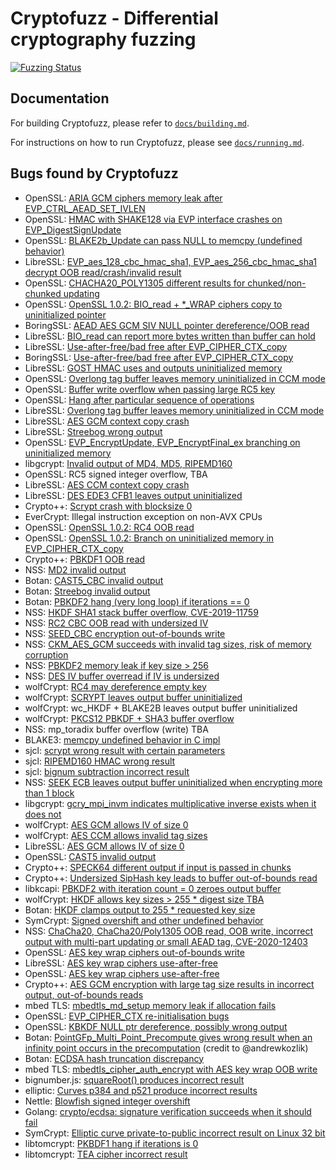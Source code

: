 # Cryptofuzz - Differential cryptography fuzzing

[![Fuzzing Status](https://oss-fuzz-build-logs.storage.googleapis.com/badges/cryptofuzz.svg)](https://oss-fuzz.com/coverage-report/job/libfuzzer_asan_cryptofuzz/latest)

## Documentation

For building Cryptofuzz, please refer to [`docs/building.md`](docs/building.md).

For instructions on how to run Cryptofuzz, please see [`docs/running.md`](docs/running.md).

## Bugs found by Cryptofuzz

- OpenSSL: [ARIA GCM ciphers memory leak after EVP_CTRL_AEAD_SET_IVLEN](https://github.com/openssl/openssl/issues/8567)
- OpenSSL: [HMAC with SHAKE128 via EVP interface crashes on EVP_DigestSignUpdate](https://github.com/openssl/openssl/issues/8563)
- OpenSSL: [BLAKE2b_Update can pass NULL to memcpy (undefined behavior)](https://github.com/openssl/openssl/issues/8576)
- LibreSSL: [EVP_aes_128_cbc_hmac_sha1, EVP_aes_256_cbc_hmac_sha1 decrypt OOB read/crash/invalid result](https://cvsweb.openbsd.org/cgi-bin/cvsweb/src/lib/libcrypto/evp/e_aes_cbc_hmac_sha1.c?rev=1.15&content-type=text/x-cvsweb-markup)
- OpenSSL: [CHACHA20_POLY1305 different results for chunked/non-chunked updating](https://github.com/openssl/openssl/issues/8675)
- OpenSSL: [OpenSSL 1.0.2: BIO_read + *_WRAP ciphers copy to uninitialized pointer](https://github.com/openssl/openssl/issues/8688)
- BoringSSL: [AEAD AES GCM SIV NULL pointer dereference/OOB read](https://boringssl-review.googlesource.com/c/boringssl/+/35545)
- LibreSSL: [BIO_read can report more bytes written than buffer can hold](https://cvsweb.openbsd.org/src/lib/libcrypto/bio/bio_lib.c?rev=1.29&content-type=text/x-cvsweb-markup)
- LibreSSL: [Use-after-free/bad free after EVP_CIPHER_CTX_copy](https://cvsweb.openbsd.org/src/lib/libcrypto/evp/evp_enc.c?rev=1.41&content-type=text/x-cvsweb-markup)
- BoringSSL: [Use-after-free/bad free after EVP_CIPHER_CTX_copy](https://boringssl.googlesource.com/boringssl/+/65dc45cb57c7c6900a0657f6ee5c00fce9d366f5)
- LibreSSL: [GOST HMAC uses and outputs uninitialized memory](https://cvsweb.openbsd.org/src/lib/libcrypto/evp/digest.c?rev=1.31&content-type=text/x-cvsweb-markup)
- OpenSSL: [Overlong tag buffer leaves memory uninitialized in CCM mode](https://github.com/openssl/openssl/pull/8810)
- OpenSSL: [Buffer write overflow when passing large RC5 key](https://github.com/openssl/openssl/pull/8834)
- OpenSSL: [Hang after particular sequence of operations](https://github.com/openssl/openssl/issues/8827)
- LibreSSL: [Overlong tag buffer leaves memory uninitialized in CCM mode](https://cvsweb.openbsd.org/src/lib/libcrypto/modes/ccm128.c?rev=1.5&content-type=text/x-cvsweb-markup)
- LibreSSL: [AES GCM context copy crash](https://cvsweb.openbsd.org/src/lib/libcrypto/evp/e_aes.c?rev=1.38&content-type=text/x-cvsweb-markup)
- LibreSSL: [Streebog wrong output](https://cvsweb.openbsd.org/cgi-bin/cvsweb/src/lib/libcrypto/gost/streebog.c?rev=1.6&content-type=text/x-cvsweb-markup)
- OpenSSL: [EVP_EncryptUpdate, EVP_EncryptFinal_ex branching on uninitialized memory](https://github.com/openssl/openssl/pull/8874)
- libgcrypt: [Invalid output of MD4, MD5, RIPEMD160](https://lists.gnupg.org/pipermail/gcrypt-devel/2019-May/004712.html)
- OpenSSL: RC5 signed integer overflow, TBA
- LibreSSL: [AES CCM context copy crash](https://cvsweb.openbsd.org/src/lib/libcrypto/evp/e_aes.c?rev=1.39&content-type=text/x-cvsweb-markup)
- LibreSSL: [DES EDE3 CFB1 leaves output uninitialized](https://cvsweb.openbsd.org/src/lib/libcrypto/evp/e_des3.c?rev=1.20&content-type=text/x-cvsweb-markup)
- Crypto++: [Scrypt crash with blocksize 0](https://github.com/weidai11/cryptopp/commit/e0b60439bf63b02ed93bc2c5b4ed15125fd6f278)
- EverCrypt: Illegal instruction exception on non-AVX CPUs
- OpenSSL: [OpenSSL 1.0.2: RC4 OOB read](https://github.com/openssl/openssl/issues/8972)
- OpenSSL: [OpenSSL 1.0.2: Branch on uninitialized memory in EVP_CIPHER_CTX_copy](https://github.com/openssl/openssl/issues/8980)
- Crypto++: [PBKDF1 OOB read](https://github.com/weidai11/cryptopp/issues/874)
- NSS: [MD2 invalid output](https://bugzilla.mozilla.org/show_bug.cgi?id=1575923)
- Botan: [CAST5_CBC invalid output](https://github.com/randombit/botan/issues/2081)
- Botan: [Streebog invalid output](https://github.com/randombit/botan/issues/2082)
- Botan: [PBKDF2 hang (very long loop) if iterations == 0](https://github.com/randombit/botan/issues/2088)
- NSS: [HKDF SHA1 stack buffer overflow, CVE-2019-11759](https://hg.mozilla.org/projects/nss/rev/c0913ad7a5609751a8dfc37ae2e0a7a0cd6a42dd)
- NSS: [RC2 CBC OOB read with undersized IV](https://hg.mozilla.org/projects/nss/rev/53d92a32408049038f450aa747b0030607988230)
- NSS: [SEED_CBC encryption out-of-bounds write](https://hg.mozilla.org/projects/nss/rev/7580a5a212c78ab21fc4878330dd7872c3b530b8)
- NSS: [CKM_AES_GCM succeeds with invalid tag sizes, risk of memory corruption](https://hg.mozilla.org/projects/nss/rev/4e3971fd992c0513d0696048c64b7230e5b6039b)
- NSS: [PBKDF2 memory leak if key size > 256](https://bugzilla.mozilla.org/show_bug.cgi?id=1591363)
- NSS: [DES IV buffer overread if IV is undersized](https://hg.mozilla.org/projects/nss/rev/35857ae98190c590ae00a01cb1a2ed48def3915f)
- wolfCrypt: [RC4 may dereference empty key](https://github.com/wolfSSL/wolfssl/pull/2578)
- wolfCrypt: [SCRYPT leaves output buffer uninitialized](https://github.com/wolfSSL/wolfssl/pull/2578)
- wolfCrypt: wc_HKDF + BLAKE2B leaves output buffer uninitialized
- wolfCrypt: [PKCS12 PBKDF + SHA3 buffer overflow](https://github.com/wolfSSL/wolfssl/pull/2677)
- NSS: mp_toradix buffer overflow (write) TBA
- BLAKE3: [memcpy undefined behavior in C impl](https://github.com/BLAKE3-team/BLAKE3/pull/4)
- sjcl: [scrypt wrong result with certain parameters](https://github.com/bitwiseshiftleft/sjcl/issues/409)
- sjcl: [RIPEMD160 HMAC wrong result](https://github.com/bitwiseshiftleft/sjcl/issues/410)
- sjcl: [bignum subtraction incorrect result](https://github.com/bitwiseshiftleft/sjcl/issues/411)
- NSS: [SEEK ECB leaves output buffer uninitialized when encrypting more than 1 block](https://hg.mozilla.org/projects/nss/rev/d67517e92371ba798751720f7d21968ab2e25c52)
- libgcrypt: [gcry_mpi_invm indicates multiplicative inverse exists when it does not](https://lists.gnupg.org/pipermail/gcrypt-devel/2020-April/004947.html)
- wolfCrypt: [AES GCM allows IV of size 0](https://github.com/wolfSSL/wolfssl/pull/2910)
- wolfCrypt: [AES CCM allows invalid tag sizes](https://github.com/wolfSSL/wolfssl/pull/2930)
- LibreSSL: [AES GCM allows IV of size 0](https://github.com/openbsd/src/commit/539125b0baa78c5c019ab9e3bbeca4fa822d1bf7)
- OpenSSL: [CAST5 invalid output](https://github.com/openssl/openssl/issues/11459)
- Crypto++: [SPECK64 different output if input is passed in chunks](https://github.com/weidai11/cryptopp/issues/945)
- Crypto++: [Undersized SipHash key leads to buffer out-of-bounds read](https://github.com/weidai11/cryptopp/issues/947)
- libkcapi: [PBKDF2 with iteration count = 0 zeroes output buffer](https://github.com/smuellerDD/libkcapi/issues/93)
- wolfCrypt: [HKDF allows key sizes > 255 * digest size TBA](https://github.com/wolfSSL/wolfssl/pull/2956)
- Botan: [HKDF clamps output to 255 * requested key size](https://github.com/randombit/botan/issues/2347)
- SymCrypt: [Signed overshift and other undefined behavior](https://github.com/microsoft/SymCrypt/issues/8)
- NSS: [ChaCha20, ChaCha20/Poly1305 OOB read, OOB write, incorrect output with multi-part updating or small AEAD tag, CVE-2020-12403](https://developer.mozilla.org/en-US/docs/Mozilla/Projects/NSS/NSS_3.55_release_notes)
- OpenSSL: [AES key wrap ciphers out-of-bounds write](https://github.com/openssl/openssl/issues/12014)
- LibreSSL: [AES key wrap ciphers use-after-free](https://github.com/openbsd/src/commit/f72711c6fb8692f12b01b3a3b7f54687729f6f9b)
- OpenSSL: [AES key wrap ciphers use-after-free](https://github.com/openssl/openssl/issues/12073)
- Crypto++: [AES GCM encryption with large tag size results in incorrect output, out-of-bounds reads](https://github.com/weidai11/cryptopp/issues/954)
- mbed TLS: [mbedtls_md_setup memory leak if allocation fails](https://github.com/ARMmbed/mbedtls/issues/3486)
- OpenSSL: [EVP_CIPHER_CTX re-initialisation bugs](https://github.com/openssl/openssl/pull/12523)
- OpenSSL: [KBKDF NULL ptr dereference, possibly wrong output](https://github.com/openssl/openssl/issues/12409)
- Botan: [PointGFp_Multi_Point_Precompute gives wrong result when an infinity point occurs in the precomputation](https://github.com/randombit/botan/issues/2424) (credit to @andrewkozlik)
- Botan: [ECDSA hash truncation discrepancy](https://github.com/randombit/botan/issues/2415)
- mbed TLS: [mbedtls_cipher_auth_encrypt with AES key wrap OOB write](https://github.com/ARMmbed/mbedtls/issues/3665)
- bignumber.js: [squareRoot() produces incorrect result](https://github.com/MikeMcl/bignumber.js/issues/276)
- elliptic: [Curves p384 and p521 produce incorrect results](https://github.com/indutny/elliptic/issues/239)
- Nettle: [Blowfish signed integer overshift](https://git.lysator.liu.se/nettle/nettle/-/commit/4c8b0cdd97ffec3ae3f8d995afdfccbc261b3c79)
- Golang: [crypto/ecdsa: signature verification succeeds when it should fail](https://github.com/golang/go/issues/42340)
- SymCrypt: [Elliptic curve private-to-public incorrect result on Linux 32 bit](https://github.com/microsoft/SymCrypt/issues/9)
- libtomcrypt: [PKBDF1 hang if iterations is 0](https://github.com/libtom/libtomcrypt/issues/552)
- libtomcrypt: [TEA cipher incorrect result](https://github.com/libtom/libtomcrypt/issues/553)
